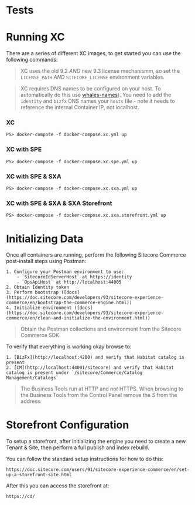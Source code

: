 # Tests

# Running XC
There are a series of different XC images, to get started you can use the following commands:

> XC uses the old 9.2 *AND* new 9.3 license mechanismm, so set the `LICENSE_PATH` *AND* `SITECORE_LICENSE` environment variables.

> XC requires DNS names to be configured on your host. To automatically do this use [whales-names](https://github.com/gregolsky/whales-names)). You need to add the `identity` and `bizfx` DNS names your `hosts` file - note it needs to reference the internal Container IP, not localhost.

### XC

```
PS> docker-compose -f docker-compose.xc.yml up
```

### XC with SPE
```
PS> docker-compose -f docker-compose.xc.spe.yml up
```

### XC with SPE & SXA
```
PS> docker-compose -f docker-compose.xc.sxa.yml up
```

### XC with SPE & SXA & SXA Storefront
```
PS> docker-compose -f docker-compose.xc.sxa.storefront.yml up
```

# Initializing Data
Once all containers are running, perform the following Sitecore Commerce post-install steps using Postman:

    1. Configure your Postman environment to use:
        - `SitecoreIdServerHost` at https://identity
        - `OpsApiHost` at http://localhost:44005
    2. Obtain Identity token
    3. Perform bootstrap ([docs](https://doc.sitecore.com/developers/93/sitecore-experience-commerce/en/bootstrap-the-commerce-engine.html))
    4. Initialize environment ([docs](https://doc.sitecore.com/developers/93/sitecore-experience-commerce/en/clean-and-initialize-the-environment.html))

> Obtain the Postman collections and environment from the Sitecore Commerce SDK.

To verify that everything is working okay browse to:

    1. [BizFx](http://localhost:4200) and verify that Habitat catalog is present
    2. [CM](http://localhost:44001/sitecore) and verify that Habitat catalog is present under `/sitecore/Commerce/Catalog Management/Catalogs`

> The Business Tools run at HTTP and *not* HTTPS. When browsing to the Business Tools from the Control Panel remove the *S* from the address.

# Storefront Configuration
To setup a storefront, after initializing the engine you need to create a new Tenant & Site, then perform a full publish and index rebuild.

You can follow the standard setup instructions for how to do this:

    https://doc.sitecore.com/users/91/sitecore-experience-commerce/en/set-up-a-storefront-site.html

After this you can access the storefront at:

    https://cd/
